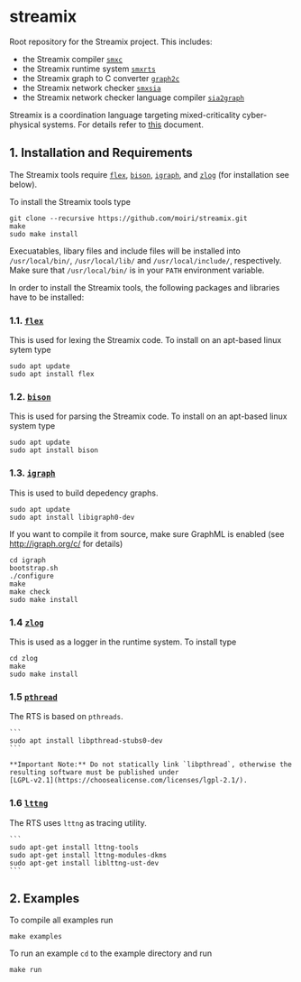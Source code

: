 # streamix
Root repository for the Streamix project. This includes:
 - the Streamix compiler [`smxc`](https://github.com/moiri/streamix-c)
 - the Streamix runtime system [`smxrts`](https://github.com/moiri/streamix-rts)
 - the Streamix graph to C converter [`graph2c`](https://github.com/moiri/streamix-graph2c)
 - the Streamix network checker [`smxsia`](https://github.com/moiri/streamix-sia)
 - the Streamix network checker language compiler [`sia2graph`](https://github.com/moiri/streamix-sia-lang)

Streamix is a coordination language targeting mixed-criticality cyber-physical systems.
For details refer to [this](https://uhra.herts.ac.uk/handle/2299/21094) document.

## 1. Installation and Requirements
The Streamix tools require [`flex`](https://github.com/westes/flex), [`bison`](https://www.gnu.org/software/bison/), [`igraph`](http://igraph.org/c/), and [`zlog`](https://github.com/HardySimpson/zlog) (for installation see below).

To install the Streamix tools type

    git clone --recursive https://github.com/moiri/streamix.git
    make
    sudo make install

Execuatables, libary files and include files will be installed into `/usr/local/bin/`, `/usr/local/lib/` and `/usr/local/include/`, respectively.
Make sure that `/usr/local/bin/` is in your `PATH` environment variable.

In order to install the Streamix tools, the following packages and libraries have to be installed:
### 1.1. [`flex`](https://github.com/westes/flex)
This is used for lexing the Streamix code. To install on an apt-based linux sytem type

    sudo apt update
    sudo apt install flex

### 1.2. [`bison`](https://www.gnu.org/software/bison/)
This is used for parsing the Streamix code. To install on an apt-based linux system type

    sudo apt update
    sudo apt install bison

### 1.3. [`igraph`](http://igraph.org/c/)
This is used to build depedency graphs.

    sudo apt update
    sudo apt install libigraph0-dev

If you want to compile it from source, make sure GraphML is enabled (see http://igraph.org/c/ for details)

    cd igraph
    bootstrap.sh
    ./configure
    make
    make check
    sudo make install

### 1.4 [`zlog`](https://github.com/HardySimpson/zlog)
This is used as a logger in the runtime system. To install type

    cd zlog
    make
    sudo make install

### 1.5 [`pthread`](https://computing.llnl.gov/tutorials/pthreads/)
The RTS is based on `pthreads`.

    ```
    sudo apt install libpthread-stubs0-dev
    ```

    **Important Note:** Do not statically link `libpthread`, otherwise the
    resulting software must be published under
    [LGPL-v2.1](https://choosealicense.com/licenses/lgpl-2.1/).

### 1.6 [`lttng`](https://lttng.org/)
The RTS uses `lttng` as tracing utility.

    ```
    sudo apt-get install lttng-tools
    sudo apt-get install lttng-modules-dkms
    sudo apt-get install liblttng-ust-dev
    ```

## 2. Examples
To compile all examples run

    make examples

To run an example `cd` to the example directory and run

    make run
